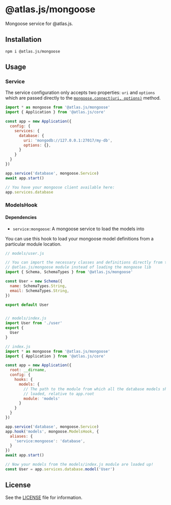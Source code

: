 [mongoose-connect]: http://mongoosejs.com/docs/api.html#index_Mongoose-connect


# @atlas.js/mongoose

Mongoose service for @atlas.js.

## Installation

`npm i @atlas.js/mongoose`

## Usage

### Service

The service configuration only accepts two properties: `uri` and `options` which are passed directly to the [`mongoose.connect(uri, options)`][mongoose-connect] method.

```js
import * as mongoose from '@atlas.js/mongoose'
import { Application } from '@atlas.js/core'

const app = new Application({
  config: {
    services: {
      database: {
        uri: 'mongodb://127.0.0.1:27017/my-db',
        options: {},
      }
    }
  }
})

app.service('database', mongoose.Service)
await app.start()

// You have your mongoose client available here:
app.services.database
```

### ModelsHook

#### Dependencies

- `service:mongoose`: A mongoose service to load the models into

You can use this hook to load your mongoose model definitions from a particular module location.

```js
// models/user.js

// You can import the necessary classes and definitions directly from the
// @atlas.js/mongoose module instead of loading the mongoose lib
import { Schema, SchemaTypes } from '@atlas.js/mongoose'

const User = new Schema({
  name: SchemaTypes.String,
  email: SchemaTypes.String,
})

export default User


// models/index.js
import User from './user'
export {
  User
}

// index.js
import * as mongoose from '@atlas.js/mongoose'
import { Application } from '@atlas.js/core'

const app = new Application({
  root: __dirname,
  config: {
    hooks: {
      models: {
        // The path to the module from which all the database models should be
        // loaded, relative to app.root
        module: 'models'
      }
    }
  }
})

app.service('database', mongoose.Service)
app.hook('models', mongoose.ModelsHook, {
  aliases: {
    'service:mongoose': 'database',
  }
})
await app.start()

// Now your models from the models/index.js module are loaded up!
const User = app.services.database.model('User')
```

## License

See the [LICENSE](LICENSE) file for information.
